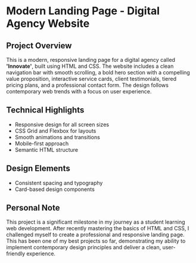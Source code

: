 ﻿# Modern Landing Page - Digital Agency Website

## Project Overview

This is a modern, responsive landing page for a digital agency called **'Innovate'**, built using HTML and CSS. The website includes a clean navigation bar with smooth scrolling, a bold hero section with a compelling value proposition, interactive service cards, client testimonials, tiered pricing plans, and a professional contact form. The design follows contemporary web trends with a focus on user experience.

## Technical Highlights

- Responsive design for all screen sizes
- CSS Grid and Flexbox for layouts
- Smooth animations and transitions
- Mobile-first approach
- Semantic HTML structure

## Design Elements

- Consistent spacing and typography
- Card-based design components

## Personal Note

This project is a significant milestone in my journey as a student learning web development. After recently mastering the basics of HTML and CSS, I challenged myself to create a professional and responsive landing page. This has been one of my best projects so far, demonstrating my ability to implement contemporary design principles and deliver a clean, user-friendly experience.
